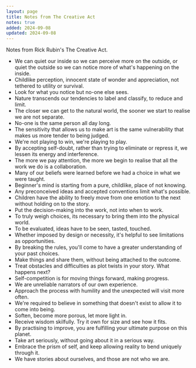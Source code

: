 ```yaml
---
layout: page
title: Notes from The Creative Act
notes: true
added: 2024-09-08
updated: 2024-09-08
---
```


Notes from Rick Rubin's The Creative Act.

- We can quiet our inside so we can perceive more on the outside, or quiet the outside so we can notice more of what's happening on the inside.
- Childlike perception, innocent state of wonder and appreciation, not tethered to utility or survival.
- Look for what you notice but no-one else sees.
- Nature transcends our tendencies to label and classify, to reduce and limit.
- The closer we can get to the natural world, the sooner we start to realise we are not separate.
- No-one is the same person all day long.
- The sensitivity that allows us to make art is the same vulnerability that makes us more tender to being judged.
- We're not playing to win, we're playing to play.
- By accepting self-doubt, rather than trying to eliminate or repress it, we lessen its energy and interference.
- The more we pay attention, the more we begin to realise that all the work we do is a collaboration.
- Many of our beliefs were learned before we had a choice in what we were taught.
- Beginner's mind is starting from a pure, childlike, place of not knowing.
- Any preconceived ideas and accepted conventions limit what's possible.
- Children have the ability to freely move from one emotion to the next without holding on to the story.
- Put the decision-making into the work, not into when to work.
- To truly weigh choices, its necessary to bring them into the physical world.
- To be evaluated, ideas have to be seen, tasted, touched.
- Whether imposed by design or necessity, it's helpful to see limitations as opportunities.
- By breaking the rules, you'll come to have a greater understanding of your past choices.
- Make things and share them, without being attached to the outcome.
- Treat obstacles and difficulties as plot twists in your story. What happens next?
- Self-competition is for moving things forward, making progress.
- We are unreliable narrators of our own experience.
- Approach the process with humility and the unexpected will visit more often.
- We're required to believe in something that doesn't exist to allow it to come into being.
- Soften, become more porous, let more light in.
- Receive wisdom skilfully. Try it own for size and see how it fits.
- By practising to improve, you are fulfilling your ultimate purpose on this planet.
- Take art seriously, without going about it in a serious way.
- Embrace the prism of self, and keep allowing reality to bend uniquely through it.
- We have stories about ourselves, and those are not who we are.
